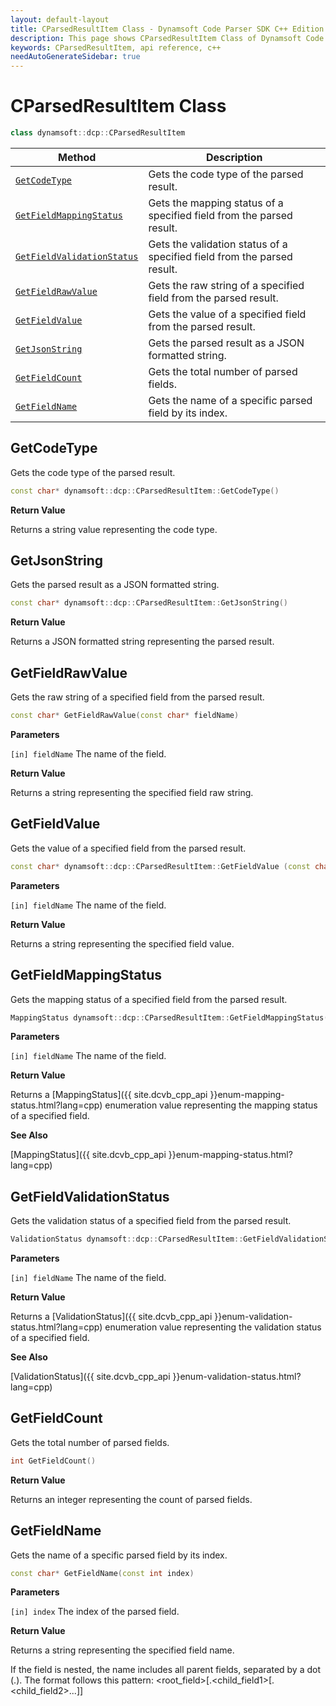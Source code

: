 ```yaml
---
layout: default-layout
title: CParsedResultItem Class - Dynamsoft Code Parser SDK C++ Edition API Reference
description: This page shows CParsedResultItem Class of Dynamsoft Code Parser SDK C++ Edition.
keywords: CParsedResultItem, api reference, c++
needAutoGenerateSidebar: true
---
```



# CParsedResultItem Class

```cpp
class dynamsoft::dcp::CParsedResultItem
```

  | Method               | Description |
  |----------------------|-------------|
  | [`GetCodeType`](#getcodetype) | Gets the code type of the parsed result. |
  | [`GetFieldMappingStatus`](#getfieldmappingstatus) | Gets the mapping status of a specified field from the parsed result. |
  | [`GetFieldValidationStatus`](#getfieldvalidationstatus) | Gets the validation status of a specified field from the parsed result. |
  | [`GetFieldRawValue`](#getfieldrawvalue) | Gets the raw string of a specified field from the parsed result. |
  | [`GetFieldValue`](#getfieldvalue) | Gets the value of a specified field from the parsed result. |
  | [`GetJsonString`](#getjsonstring) | Gets the parsed result as a JSON formatted string. |
  | [`GetFieldCount`](#getfieldcount) | Gets the total number of parsed fields. |
  | [`GetFieldName`](#getfieldname) | Gets the name of a specific parsed field by its index. |

## GetCodeType

Gets the code type of the parsed result.

```cpp
const char* dynamsoft::dcp::CParsedResultItem::GetCodeType()
```

**Return Value**

Returns a string value representing the code type.

## GetJsonString

Gets the parsed result as a JSON formatted string.

```cpp
const char* dynamsoft::dcp::CParsedResultItem::GetJsonString()
```

**Return Value**

Returns a JSON formatted string representing the parsed result.

## GetFieldRawValue

Gets the raw string of a specified field from the parsed result.

```cpp
const char* GetFieldRawValue(const char* fieldName)
```

**Parameters**

`[in] fieldName` The name of the field.

**Return Value**

Returns a string representing the specified field raw string.

## GetFieldValue

Gets the value of a specified field from the parsed result.

```cpp
const char* dynamsoft::dcp::CParsedResultItem::GetFieldValue (const char* fieldName)
```

**Parameters**

`[in] fieldName` The name of the field.

**Return Value**

Returns a string representing the specified field value.

## GetFieldMappingStatus

Gets the mapping status of a specified field from the parsed result.

```cpp
MappingStatus dynamsoft::dcp::CParsedResultItem::GetFieldMappingStatus(const char* fieldName)
```

**Parameters**

`[in] fieldName` The name of the field.


**Return Value**

Returns a [MappingStatus]({{ site.dcvb_cpp_api }}enum-mapping-status.html?lang=cpp) enumeration value representing the mapping status of a specified field.

**See Also**

[MappingStatus]({{ site.dcvb_cpp_api }}enum-mapping-status.html?lang=cpp)

## GetFieldValidationStatus

Gets the validation status of a specified field from the parsed result.

```cpp
ValidationStatus dynamsoft::dcp::CParsedResultItem::GetFieldValidationStatus(const char* fieldName)
```

**Parameters**

`[in] fieldName` The name of the field.

**Return Value**

Returns a [ValidationStatus]({{ site.dcvb_cpp_api }}enum-validation-status.html?lang=cpp) enumeration value representing the validation status of a specified field.

**See Also**

[ValidationStatus]({{ site.dcvb_cpp_api }}enum-validation-status.html?lang=cpp)

## GetFieldCount

Gets the total number of parsed fields.

```cpp
int GetFieldCount()
```

**Return Value**

Returns an integer representing the count of parsed fields.

## GetFieldName

Gets the name of a specific parsed field by its index.

```cpp
const char* GetFieldName(const int index)
```

**Parameters**

`[in] index` The index of the parsed field.

**Return Value**

Returns a string representing the specified field name.

If the field is nested, the name includes all parent fields, separated by a dot (.). The format follows this pattern: <root_field>[.<child_field1>[.<child_field2>...]]
